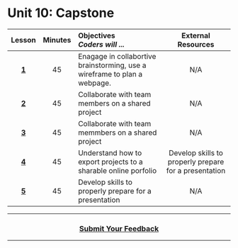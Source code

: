 # Unit 10: Capstone




|Lesson|Minutes|Objectives <br> *Coders will ...*|External Resources
|:-------:|:-------:|:-------|:-------:|
|[**1**](https://docs.google.com/presentation/d/1f88_Ym-ic_YPbK2bitP3me7YGILUOJaceinPphI8xOI/edit#slide=id.g55ea70e3a7_0_0)|45|Enagage in collabortive brainstorming, use a wireframe to plan a webpage. |N/A|
|[**2**](https://docs.google.com/presentation/d/1f88_Ym-ic_YPbK2bitP3me7YGILUOJaceinPphI8xOI/edit#slide=id.g55ea70e3a7_0_467)|45|Collaborate with team members on a shared project |N/A|
|[**3**](https://docs.google.com/presentation/d/1f88_Ym-ic_YPbK2bitP3me7YGILUOJaceinPphI8xOI/edit#slide=id.g5ca270a43d_1_267)|45|Collaborate with team memmbers on a shared project |N/A|
|[**4**](https://docs.google.com/presentation/d/1f88_Ym-ic_YPbK2bitP3me7YGILUOJaceinPphI8xOI/edit#slide=id.g5ca270a43d_1_305)|45|Understand how to export projects to a sharable online porfolio|Develop skills to properly prepare for a presentation|N/A|
|[**5**](https://docs.google.com/presentation/d/1f88_Ym-ic_YPbK2bitP3me7YGILUOJaceinPphI8xOI/edit#slide=id.g5ca270a43d_1_796)|45|Develop skills to properly prepare for a presentation|N/A|
----
<h3 align="center"><a href="https://docs.google.com/forms/d/e/1FAIpQLSfiZv1Y0U4Fr5k2iFVWRIVg2x7Su-r1hLoH0qb5RCMlNsxUjQ/viewform">Submit Your Feedback</a>  </h3>

----
